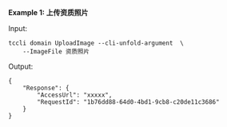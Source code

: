 **Example 1: 上传资质照片**



Input: 

```
tccli domain UploadImage --cli-unfold-argument  \
    --ImageFile 资质照片
```

Output: 
```
{
    "Response": {
        "AccessUrl": "xxxxx",
        "RequestId": "1b76dd88-64d0-4bd1-9cb8-c20de11c3686"
    }
}
```

